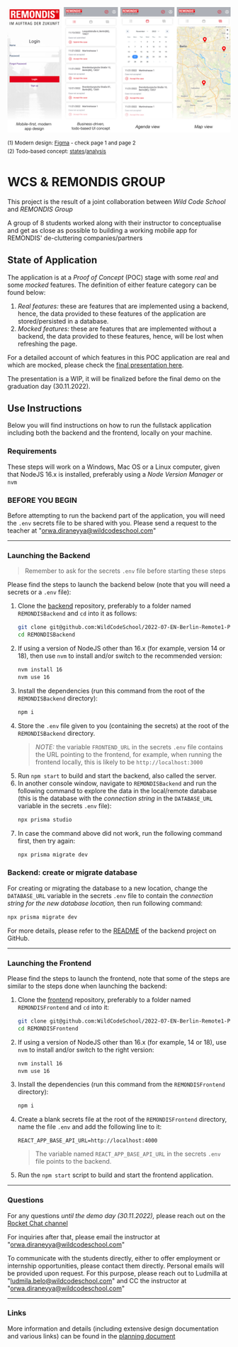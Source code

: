 ![](./resources/pitch_scaled.jpeg)

<sup>(1) Modern design: [Figma](https://www.figma.com/file/nYlgCL7yWXHEcpTHgwzYgu/Untitled?node-id=0%3A1) - check page 1 and page 2</sup>  
<sup>(2) Todo-based concept: [states](https://github.com/WildCodeSchool/2022-07-EN-Berlin-Remote1-Project3Planning/blob/main/PLANNING.md#de-cluettering-case-states)/[analysis](https://github.com/WildCodeSchool/2022-07-EN-Berlin-Remote1-Project3Planning/blob/main/ui_concept_todos.md)</sup>
# WCS & REMONDIS GROUP

This project is the result of a joint collaboration between _Wild Code School_ and _REMONDIS Group_

A group of 8 students worked along with their instructor to conceptualise and get as close as possible to building a working mobile app for REMONDIS' de-cluttering companies/partners

## State of Application

The application is at a _Proof of Concept_ (POC) stage with some _real_ and some _mocked_ features. The definition of either feature category can be found below:
1. _Real features:_ these are features that are implemented using a backend, hence, the data provided to these features of the application are stored/persisted in a database.
1. _Mocked features:_ these are features that are implemented without a backend, the data provided to these features, hence, will be lost when refreshing the page.

For a detailed account of which features in this POC application are real and which are mocked, please check the [final presentation here](https://wildcodeschool.github.io/2022-07-EN-Berlin-Remote1-Project3Presentation/).

The presentation is a WIP, it will be finalized before the final demo on the graduation day (30.11.2022).

## Use Instructions

Below you will find instructions on how to run the fullstack application including both the backend and the frontend, locally on your machine.

### Requirements

These steps will work on a Windows, Mac OS or a Linux computer, given that NodeJS 16.x is installed, preferably using a _Node Version Manager_ or `nvm`

### BEFORE YOU BEGIN

Before attempting to run the backend part of the application, you will need the `.env` secrets file to be shared with you. Please send a request to the teacher at "orwa.diraneyya@wildcodeschool.com"

---
### Launching the Backend

> Remember to ask for the secrets `.env` file before starting these steps

Please find the steps to launch the backend below (note that you will need a secrets or a `.env` file):

1. Clone the [backend](https://github.com/WildCodeSchool/2022-07-EN-Berlin-Remote1-Project3Backend) repository, preferably to a folder named `REMONDISBackend` and `cd` into it as follows:
    ```bash
    git clone git@github.com:WildCodeSchool/2022-07-EN-Berlin-Remote1-Project3Backend.git REMONDISBackend
    cd REMONDISBackend
    ```
1. If using a version of NodeJS other than 16.x (for example, version 14 or 18), then use `nvm` to install and/or switch to the recommended version:
    ```bash
    nvm install 16
    nvm use 16
    ```
1. Install the dependencies (run this command from the root of the `REMONDISBackend` directory):
    ```bash
    npm i
    ```
1. Store the `.env` file given to you (containing the secrets) at the root of the `REMONDISBackend` directory.
    > _NOTE:_ the variable `FRONTEND_URL` in the secrets `.env` file contains the URL pointing to the frontend, for example, when running the frontend locally, this is likely to be `http://localhost:3000`
1. Run `npm start` to build and start the backend, also called the server.
1. In another console window, navigate to `REMONDISBackend` and run the following command to explore the data in the local/remote database (this is the database with the _connection string_ in the `DATABASE_URL` variable in the secrets `.env` file):
    ```bash
    npx prisma studio
    ```
1. In case the command above did not work, run the following command first, then try again:
    ```bash
    npx prisma migrate dev
    ```

### Backend: create or migrate database

For creating or migrating the database to a new location, change the `DATABASE_URL` variable in the secrets `.env` file to contain the _connection string for the new database location,_ then run following command:
```bash
npx prisma migrate dev
```


For more details, please refer to the [README](https://github.com/WildCodeSchool/2022-07-EN-Berlin-Remote1-Project3Backend/blob/main/README.md) of the backend project on GitHub.


---
### Launching the Frontend

Please find the steps to launch the frontend, note that some of the steps are similar to the steps done when launching the backend:

1. Clone the [frontend](https://github.com/WildCodeSchool/2022-07-EN-Berlin-Remote1-Project3Frontend) repository, preferably to a folder named `REMONDISFrontend` and `cd` into it:
    ```bash
    git clone git@github.com:WildCodeSchool/2022-07-EN-Berlin-Remote1-Project3Frontend.git REMONDISFrontend
    cd REMONDISFrontend
    ```
1. If using a version of NodeJS other than 16.x (for example, 14 or 18), use `nvm` to install and/or switch to the right version:
    ```bash
    nvm install 16
    nvm use 16
    ```
1. Install the dependencies (run this command from the `REMONDISFrontend` directory):
    ```bash
    npm i
    ```
1. Create a blank secrets file at the root of the `REMONDISFrontend` directory, name the file `.env` and add the following line to it:
    ```
    REACT_APP_BASE_API_URL=http://localhost:4000
    ```
    > The variable named `REACT_APP_BASE_API_URL` in the secrets `.env` file points to the backend.
1. Run the `npm start` script to build and start the frontend application.

---

### Questions

For any questions _until the demo day (30.11.2022),_ please reach out on the [Rocket Chat channel](https://chat.wilders.dev/group/RemoteDE_Real_client_project_with_RemondisDigital)

For inquiries after that, please email the instructor at "orwa.diraneyya@wildcodeschool.com"

To communicate with the students directly, either to offer employment or internship opportunities, please contact them directly. Personal emails will be provided upon request. For this purpose, please reach out to Ludmilla at "ludmila.belo@wildcodeschool.com" and CC the instructor at "orwa.diraneyya@wildcodeschool.com"

---

### Links

More information and details (including extensive design documentation and various links) can be found in the [planning document](./PLANNING.md)
